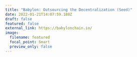 ```yaml
---
title: "Babylon: Outsourcing the Decentralization (Seed)"
date: 2022-01-21T14:07:59.188Z
draft: false
featured: false
external_link: https://babylonchain.io/
image:
  filename: featured
  focal_point: Smart
  preview_only: false
---
```

